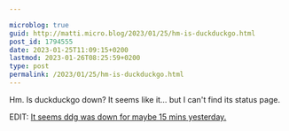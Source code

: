 ```yaml
---

microblog: true
guid: http://matti.micro.blog/2023/01/25/hm-is-duckduckgo.html
post_id: 1794555
date: 2023-01-25T11:09:15+0200
lastmod: 2023-01-26T08:25:59+0200
type: post
permalink: /2023/01/25/hm-is-duckduckgo.html
---
```

Hm. Is duckduckgo down? It seems like it… but I can't find its status page.

EDIT: [It seems ddg was down for maybe 15 mins yesterday.](https://www.reddit.com/r/duckduckgo/comments/10kub86/broke/)
